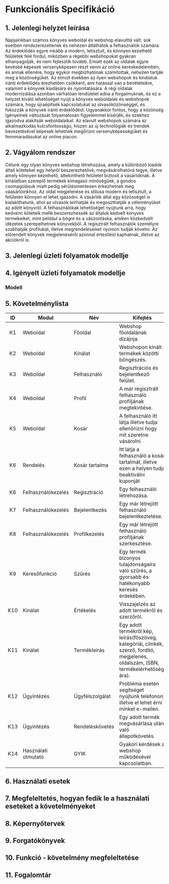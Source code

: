 # Funkcionális Specifikáció

## 1. Jelenlegi helyzet leírása

Napjainkban számos könyves weboldal és webshop elavulttá vált: sok esetben rendszerezetlenek és nehezen átláthatók a felhasználók számára. Az érdeklődés egyre inkább a modern, letisztult, és könnyen kezelhető felületek felé fordul, miközben a régebbi webshopokat gyakran elhanyagolják, és nem fejlesztik tovább. Emiatt ezek az oldalak egyre kevésbé képesek versenyképesen részt venni az online kereskedelemben, és annak ellenére, hogy egykor megbízhatónak számítottak, nehezen tartják meg a közönségüket. Az elmúlt években az ilyen webshopok és kínálatuk iránti érdeklődés érezhetően csökkent, ami hatással van a bevételeikre, valamint a könyvek kiadására és nyomtatására. A régi oldalak modernizálása azonban várhatóan lendületet adna a forgalmuknak, és ez a helyzet kiváló lehetőséget nyújt a könyves weboldalak és webshopok számára, hogy újraépítsék kapcsolatukat az olvasóközönséggel, és fokozzák a könyvek iránti érdeklődést. Ugyanakkor fontos, hogy a közönség igényeinek változását folyamatosan figyelemmel kísérjék, és ezekhez igazodva alakítsák weboldalaikat. Az elavult webshopok számára az alkalmazkodás kulcsfontosságú, hiszen az új technológiák és trendek bevezetésével képesek lehetnek megőrizni versenyképességüket és fennmaradásukat az online piacon.

## 2. Vágyálom rendszer 

Célunk egy olyan könyves webshop létrehozása, amely a különböző kiadók általi köteteket egy helyről beszerezhetővé, megvásárolhatóvá tegye, illetve amely könnyen kezelhető, áttekinthető felületet biztosít a vásárlóknak. A kínálatban szereplő termékek kimagasó minőségűek, a gondos csomagolásuk miatt pedig sérülésmentesen érkezhetnek meg váásárlóinkhoz.
Az oldal megjelenése és stílusa modern és letisztult, a felületen könnyen el lehet igazodni. A vásárlók által egy közösséget is kialakíthatunk, ahol az olvasók leírhatják és megoszthatják a véleményüket az adott könyvről. A felhasználókak lehetőséget nyújtunk arra, hogy kedvenc köteteik mellé beszerezhessék az általuk kedvelt könyves termékeiket, mint például a bögre és a vászontáska, amiken közkedvelt idézetek szerepelhetnek könyvekből.
A regisztrált felhasználók személyre szabhatják profilukat, illetve megrendeléseiket nyomon tudják követni. Az előrendelt könyvek megjelenéséről azonnal értesítést kaphatnak, illetve az akciókról is.

## 3. Jelenlegi üzleti folyamatok modellje


## 4. Igényelt üzleti folyamatok modellje


### Modell 


## 5. Követelménylista

| ID | Modul | Név | Kifejtés |
| :---: | --- | --- | --- |
| K1  | Weboldal | Főoldal  | Webshop főoldalának dizájnja. |
| K2  | Weboldal | Kínálat  | Webshopon kínált termékek közötti böngészés. |
| K3  | Weboldal | Felhasználó  | Regisztrációs és bejelentkező felület. |
| K4  | Weboldal | Profil  | A már regisztrált felhasználó profiljának megtekintése. |
| K5  | Weboldal | Kosár | A felhasználó itt látja illetve tudja ellenőrizni hogy mit szeretne vásárolni |
| K6  | Rendelés | Kosár tartalma | Itt látja a felhasználó a kosár tartalmát, illetve ezen a helyen tudja beaktiválni kuponját |
| K6  | Felhasználókezelés | Regisztráció  | Egy felhasználó létrehozása. |
| K7  | Felhasználókezelés | Bejelentkezés  | Egy már létrejött felhasználó bejelentkeztetése. |
| K8  | Felhasználókezelés | Profilkezelés  | Egy már létrejött felhasználó profiljának szerkesztése. |
| K9  | Keresőfunkció | Szűrés  | Egy termék bizonyos tulajdonságaira való szűrés, a gyorsabb és hatékonyabb keresés érdekében. |
| K10  | Kínálat | Értékelés | Visszajelzés az adott termékről és szerzőröl. |
| K11  | Kínálat | Termékleírás | Egy adott termékről kép, leírás(főszöveg, kategóriái, címkék, szerző, fordító, megjelenés, oldalszám, ISBN, termékelérhetőség, ára).
| K12  | Ügyintézés | Ügyfélszolgálat | Probléma esetén segítséget nyújtunk telefonon, illetve el lehet érni minket e-mailen. |
| K13  | Ügyintézés | Rendeléskövetés | Egy adott termék megvásárlása után való állapotkövetés. |
| K14  | Használati útmutató | GYIK | Gyakori kérdések a webshop működésével kapcsolatban. |

## 6. Használati esetek


## 7. Megfeleltetés, hogyan fedik le a használati eseteket a követelményeket


## 8. Képernyőtervek


## 9. Forgatókönyvek


## 10. Funkció - követelmény megfeleltetése


## 11. Fogalomtár